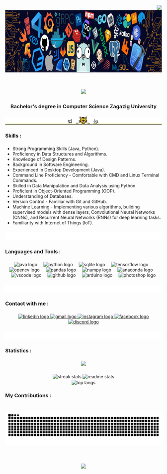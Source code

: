 
<div align="center">
  <img align="right" src="https://visitor-badge.laobi.icu/badge?page_id=Mo-Abdalkader.Mo-Abdalkader" />
  <img height="200" src="https://github.com/Mo-Abdalkader/Mo-Abdalkader/blob/main/README%20files/README%20file%20image2.png"  />
</div>

###

<h1 align="center">
    <img src="https://readme-typing-svg.herokuapp.com/?font=Righteous&size=35&center=true&vCenter=true&width=500&height=70&duration=4000&lines=Hi+There!+👋;+I'm+Mohamed+Abdalkader!;" />
</h1>

###

<h3 align="center">Bachelor's degree in Computer Science Zagazig University</h3>

###

<div align="center">
  <img height="25" src="https://github.com/Mo-Abdalkader/Mo-Abdalkader/blob/main/README%20files/README%20file%20gif9.gif"  />
</div>

###

<h3 align="left">Skills :</h3>

###

- Strong Programming Skills (Java, Python).
- Proficiency in Data Structures and Algorithms.
- Knowledge of Design Patterns.
- Background in Software Engineering.
- Experienced in Desktop Development (Java).
- Command Line Proficiency - Comfortable with CMD and Linux Terminal Commands.
- Skilled in Data Manipulation and Data Analysis using Python.
- Proficient in Object-Oriented Programming (OOP).
- Understanding of Databases.
- Version Control - Familiar with Git and GitHub.
- Machine Learning - Implementing various algorithms, building supervised models with dense layers,
  Convolutional Neural Networks (CNNs), and Recurrent Neural Networks (RNNs) for deep learning tasks.
- Familiarity with Internet of Things (IoT).

###

<div align="center">
  <img height="25" src="https://github.com/Mo-Abdalkader/Mo-Abdalkader/blob/main/README%20files/README%20file%20gif8.gif"  />
</div>

###

<h3 align="left">Languages and Tools :</h3>

###

<div align="center">
  <img src="https://cdn.jsdelivr.net/gh/devicons/devicon/icons/java/java-original.svg" height="30" alt="java logo"  />
  <img width="12" />
  <img src="https://cdn.jsdelivr.net/gh/devicons/devicon/icons/python/python-original.svg" height="30" alt="python logo"  />
  <img width="12" />
  <img src="https://cdn.jsdelivr.net/gh/devicons/devicon/icons/sqlite/sqlite-original.svg" height="30" alt="sqlite logo"  />
  <img width="12" />
  <img src="https://cdn.jsdelivr.net/gh/devicons/devicon/icons/tensorflow/tensorflow-original.svg" height="30" alt="tensorflow logo"  />
  <img width="12" />
  <img src="https://cdn.jsdelivr.net/gh/devicons/devicon/icons/opencv/opencv-original.svg" height="30" alt="opencv logo"  />
  <img width="12" />
  <img src="https://cdn.jsdelivr.net/gh/devicons/devicon/icons/pandas/pandas-original.svg" height="30" alt="pandas logo"  />
  <img width="12" />
  <img src="https://cdn.jsdelivr.net/gh/devicons/devicon/icons/numpy/numpy-original.svg" height="30" alt="numpy logo"  />
  <img width="12" />
  <img src="https://cdn.jsdelivr.net/gh/devicons/devicon/icons/anaconda/anaconda-original.svg" height="30" alt="anaconda logo"  />
  <img width="12" />
  <img src="https://cdn.jsdelivr.net/gh/devicons/devicon/icons/vscode/vscode-original.svg" height="30" alt="vscode logo"  />
  <img width="12" />
  <img src="https://cdn.jsdelivr.net/gh/devicons/devicon/icons/github/github-original.svg" height="30" alt="github logo"  />
  <img width="12" />
  <img src="https://cdn.jsdelivr.net/gh/devicons/devicon/icons/arduino/arduino-original.svg" height="30" alt="arduino logo"  />
  <img width="12" />
  <img src="https://cdn.jsdelivr.net/gh/devicons/devicon/icons/photoshop/photoshop-plain.svg" height="30" alt="photoshop logo"  />
</div>

###

<div align="center">
  <img height="25" src="https://github.com/Mo-Abdalkader/Mo-Abdalkader/blob/main/README%20files/README%20file%20gif8.gif"  />
</div>

###

<h3 align="left">Contact with me :</h3>

###

<div align="center">
  <a href="https://www.linkedin.com/in/mo-abdalkader/" target="_blank">
    <img src="https://img.shields.io/static/v1?message=LinkedIn&logo=linkedin&label=&color=0077B5&logoColor=white&labelColor=&style=for-the-badge" height="35" alt="linkedin logo"  />
  </a>
  <a href="https://mail.google.com/mail/?view=cm&source=mailto&to=Mohameed.Abdalkadeer@gmail.com" target="_blank">
    <img src="https://img.shields.io/static/v1?message=Gmail&logo=gmail&label=&color=D14836&logoColor=white&labelColor=&style=for-the-badge" height="35" alt="gmail logo"  />
  </a>
  <a href="https://www.instagram.com/mo_abdalkader" target="_blank">
    <img src="https://img.shields.io/static/v1?message=Instagram&logo=instagram&label=&color=E4405F&logoColor=white&labelColor=&style=for-the-badge" height="35" alt="instagram logo"  />
  </a>
  <a href="https://web.facebook.com/EngineerMohamed11" target="_blank">
    <img src="https://img.shields.io/static/v1?message=Facebook&logo=facebook&label=&color=1877F2&logoColor=white&labelColor=&style=for-the-badge" height="35" alt="facebook logo"  />
  </a>
  <a href="https://discordapp.com/users/785547076599152640" target="_blank">
    <img src="https://img.shields.io/static/v1?message=Discord&logo=discord&label=&color=7289DA&logoColor=white&labelColor=&style=for-the-badge" height="35" alt="discord logo"  />
  </a>
</div>

###

<div align="center">
  <img height="25" src="https://github.com/Mo-Abdalkader/Mo-Abdalkader/blob/main/README%20files/README%20file%20gif8.gif"  />
</div>

###

<h3 align="left">Statistics :</h3>

###

<div align="center">
  <img src="https://profile-counter.glitch.me/Mo-Abdalkader/count.svg?"  />
</div>

###

<div align=center>
  <img width=390 src="https://streak-stats.demolab.com/?user=Mo-Abdalkader&count_private=true&theme=react&border_radius=10" alt="streak stats"/>
  <img width=390 src="https://github-readme-stats.vercel.app/api?username=Mo-Abdalkader&count_private=true&show_icons=true&theme=react&rank_icon=github&border_radius=10" alt="readme stats" />
  <br/>
  <img width=325 align="center" src="https://github-readme-stats.vercel.app/api/top-langs/?username=Mo-Abdalkader&hide=HTML&langs_count=8&layout=compact&theme=react&border_radius=10&size_weight=0.5&count_weight=0.5&exclude_repo=github-readme-stats" alt="top langs" />
</div>
  
</div>

###

<h3 align="left">My Contributions :</h3>

###

<div align="center">
  <br>
  <img alt="snake eating my contributions" src="https://raw.githubusercontent.com/Mo-Abdalkader/Mo-Abdalkader/output/github-contribution-grid-snake.svg" />
  <br/><br/><br/>
</div>

###

<h3 align="center">
    <img src="https://readme-typing-svg.herokuapp.com/?font=Righteous&size=25&center=true&vCenter=true&width=500&height=70&duration=4000&lines=Thanks+for+visiting!+✌️;+Shoot+me+a+message+on+LinkedIn!;I'm+always+down+to+collab+:)">
</h3>
